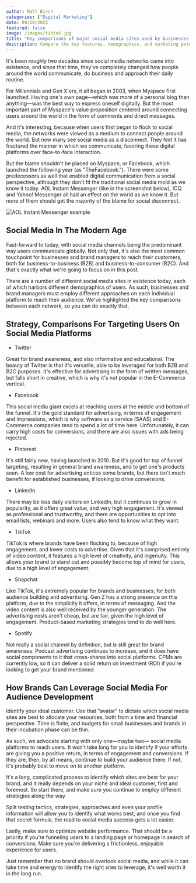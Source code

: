 ```yaml
---
author: Matt Birch
categories: ["Digital Marketing"]
date: 09/18/2022
featured: false
image: /images/tiktok.jpg
title: "Key comparisons of major social media sites used by businesses, brands for marketing strategy"
description: Compare the key features, demographics, and marketing potential of major social media platforms. Learn which channels best suit your business goals, audience targeting, and content strategy.
---
```


It's been roughly two decades since social media networks came into existence, and since that time, they've completely changed how people around the world communicate, do business and approach their daily routine.

For Millennials and Gen X'ers, it all began in 2003, when Myspace first launched. Having one's own page—which was more of a personal blog than anything—was the best way to express oneself digitally. But the most important part of Myspace's value proposition centered around connecting users around the world in the form of comments and direct messages.

And it's interesting, because when users first began to flock to social media, the networks were viewed as a medium to connect people around the world. But now many see social media as a disconnect. They feel it has fractured the manner in which we communicate, favoring these digital platforms over face-to-face interaction.

But the blame shouldn't be placed on Myspace, or Facebook, which launched the following year (as "TheFacebook."). There were some predecessors as well that enabled digital communication from a social perspective, although they don't fit the traditional social media mold as we know it today. AOL Instant Messenger (like in the screenshot below), ICQ and Yahoo! Messenger all had an effect on the world as we know it. But none of them should get the majority of the blame for social disconnect.

![AOL Instant Messenger example](/images/aim-message.jpg)

## Social Media In The Modern Age

Fast-forward to today, with social media channels being the predominant way users communicate globally. Not only that, it's also the most common touchpoint for businesses and brand managers to reach their customers, both for business-to-business (B2B) and business-to-consumer (B2C). And that's exactly what we're going to focus on in this post.

There are a number of different social media sites in existence today, each of which harbors different demographics of users. As such, businesses and brand managers must employ different approaches on each individual platform to reach their audience. We've highlighted the key comparisons between each network, so you can do exactly that.

## Strategy, Comparisons For Targeting Users On Social Media Platforms

- Twitter

Great for brand awareness, and also informative and educational. The beauty of Twitter is that it's versatile, able to be leveraged for both B2B and B2C purposes. It's effective for advertising in the form of written messages, but falls short in creative, which is why it's not popular in the E-Commerce vertical.

- Facebook

This social media giant excels at reaching users at the middle and bottom of the funnel. It's the gold standard for advertising, in terms of engagement and impressions, which is why software as a service (SAAS) and E-Commerce companies tend to spend a lot of time here. Unfortunately, it can carry high costs for conversions, and there are also issues with ads being rejected.

- Pinterest

It's still fairly new, having launched in 2010. But it's good for top of funnel targeting, resulting in general brand awareness, and to get one's products seen. A low cost for advertising entices some brands, but there isn't much benefit for established businesses, if looking to drive conversions.

- LinkedIn

There may be less daily visitors on LinkedIn, but it continues to grow in popularity, as it offers great value, and very high engagement. It's viewed as professional and trustworthy, and there are opportunities to opt into email lists, webinars and more. Users also tend to know what they want.

- TikTok

TikTok is where brands have been flocking to, because of high engagement, and lower costs to advertise. Given that it's comprised entirely of video content, it features a high level of creativity, and ingenuity. This allows your brand to stand out and possibly become top of mind for users, due to a high level of engagement.

- Snapchat

Like TikTok, it's extremely popular for brands and businesses, for both audience building and advertising. Gen Z has a strong presence on this platform, due to the simplicity it offers, in terms of messaging. And the video content is also well received by the younger generation. The advertising costs aren't cheap, but are fair, given the high level of engagement. Product-based marketing strategies tend to do well here.

- Spotify

Not really a social channel by definition, but is still great for brand awareness. Podcast advertising continues to increase, and it does have social components to it that cross-shares into social platforms. CPMs are currently low, so it can deliver a solid return on investment (ROI) if you're looking to get your brand mentioned.

## How Brands Can Leverage Social Media For Audience Development

Identify your ideal customer. Use that "avatar" to dictate which social media sites are best to allocate your resources, both from a time and financial perspective. Time is finite, and budgets for small businesses and brands in their incubation phase can be thin.

As such, we advocate starting with only one—maybe two— social media platforms to reach users. It won't take long for you to identify if your efforts are giving you a positive return, in terms of engagement and conversions. If they are, then, by all means, continue to build your audience there. If not, it's probably best to move on to another platform.

It's a long, complicated process to identify which sites are best for your brand, and it really depends on your niche and ideal customer, first and foremost. So start there, and make sure you continue to employ different strategies along the way.

Split testing tactics, strategies, approaches and even your profile information will allow you to identify what works best, and once you find that secret formula, the road to social media success gets a lot easier.

Lastly, make sure to optimize website performance. That should be a priority if you're funneling users to a landing page or homepage in search of conversions. Make sure you're delivering a frictionless, enjoyable experience for users.

Just remember that no brand should overlook social media, and while it can take time and energy to identify the right sites to leverage, it's well worth it in the long run.
